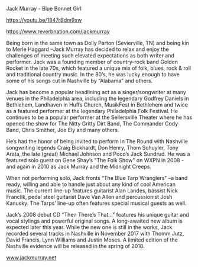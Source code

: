 Jack Murray - Blue Bonnet Girl 

https://youtu.be/1847rBdm9xw

https://www.reverbnation.com/jackmurray


Being born in the same town as Dolly Parton (Sevierville, TN) and being kin to Merle Haggard –Jack Murray has decided to relax and enjoy the challenges of meeting such elevated expectations as both writer and performer. Jack was a founding member of country-rock band Golden Rocket in the late 70s, which featured a unique mix of folk, blues, rock & roll and traditional country music. In the 80’s, he was lucky enough to have some of his songs cut in Nashville by “Alabama” and others.

Jack has become a popular headlining act as a singer/songwriter at many venues in the Philadelphia area, including the legendary Godfrey Daniels in Bethlehem, Landhaven in Huffs Church, MusikFest in Bethlehem and twice as a featured performer at the legendary Philadelphia Folk Festival. He continues to be a popular performer at the Sellersville Theater where he has opened the show for The Nitty Gritty Dirt Band, The Commander Cody Band, Chris Smither, Joe Ely and many others.

He’s had the honor of being invited to perform In The Round with Nashville songwriting legends Craig Bickhardt, Don Henry, Thom Schuyler, Tony Arata, the late (great) Michael Johnson and Poco’s Jack Sundrud. He was a featured solo guest on Gene Shay’s "The Folk Show" on WXPN in 2008 - and again in 2010 as Jack Murray and the Midnight Creeps.

When not performing solo, Jack fronts “The Blue Tarp Wranglers” –a band ready, willing and able to handle just about any kind of cool American music. The current line-up features guitarist Alan Landes, bassist Nick Franclik, pedal steel guitarist Dave Van Allen and percussionist Josh Kanusky. The Tarps’ line-up often features special musical guests as well.

Jack’s 2008 debut CD “Then There’s That...” features his unique guitar and vocal stylings and powerful original songs. A long-awaited new album is expected later this year. While the new one is still in the works, Jack recorded several tracks in Nashville in November 2017 with Thomm Jutz, David Francis, Lynn Williams and Justin Moses. A limited edition of the Nashville evidence will be released in the spring of 2018.

www.jackmurray.net
